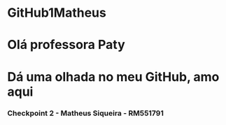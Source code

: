 # GitHub1Matheus

<h1>Olá professora Paty</h1>
<h1>Dá uma olhada no meu GitHub, amo aqui</h1>

<h3>Checkpoint 2 - Matheus Siqueira - RM551791</h3>
